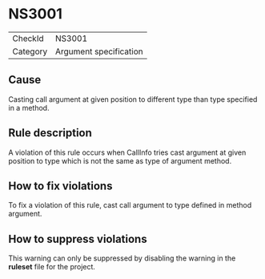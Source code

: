 ﻿# NS3001

<table>
<tr>
  <td>CheckId</td>
  <td>NS3001</td>
</tr>
<tr>
  <td>Category</td>
  <td>Argument specification</td>
</tr>
</table>

## Cause

Casting call argument at given position to different type than type specified in a method.

## Rule description

A violation of this rule occurs when CallInfo tries cast argument at given position to type which is not the same as type of argument method.

## How to fix violations

To fix a violation of this rule, cast call argument to type defined in method argument.

## How to suppress violations

This warning can only be suppressed by disabling the warning in the **ruleset** file for the project.
